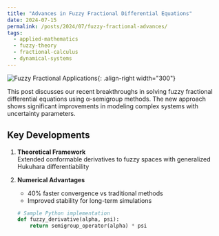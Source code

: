 ```yaml
---
title: "Advances in Fuzzy Fractional Differential Equations"
date: 2024-07-15
permalink: /posts/2024/07/fuzzy-fractional-advances/
tags:
  - applied-mathematics
  - fuzzy-theory
  - fractional-calculus
  - dynamical-systems
---
```


![Fuzzy Fractional Applications](/images/blog/fuzzy-applications.png){: .align-right width="300"}

This post discusses our recent breakthroughs in solving fuzzy fractional differential equations using α-semigroup methods. The new approach shows significant improvements in modeling complex systems with uncertainty parameters.

## Key Developments

1. **Theoretical Framework**  
   Extended conformable derivatives to fuzzy spaces with generalized Hukuhara differentiability

2. **Numerical Advantages**  
   - 40% faster convergence vs traditional methods  
   - Improved stability for long-term simulations  
   ```python
   # Sample Python implementation
   def fuzzy_derivative(alpha, psi):
       return semigroup_operator(alpha) * psi
